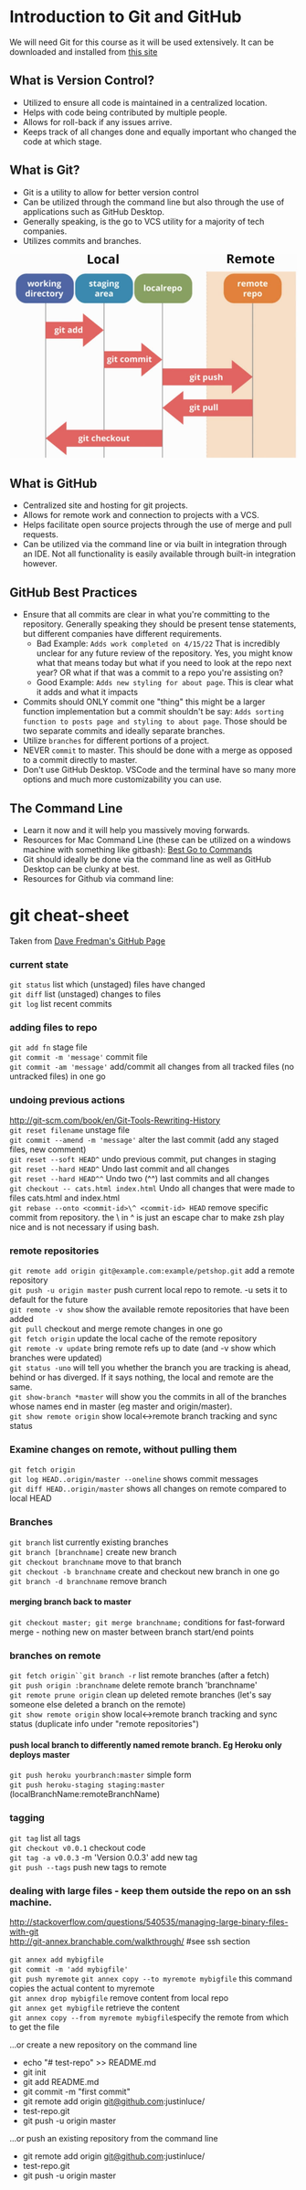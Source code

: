 # Introduction to Git and GitHub

We will need Git for this course as it will be used extensively. It can be downloaded and installed from [this site](https://git-scm.com/downloads)

## What is Version Control?

- Utilized to ensure all code is maintained in a centralized location.
- Helps with code being contributed by multiple people.
- Allows for roll-back if any issues arrive.
- Keeps track of all changes done and equally important who changed the code at which stage.

## What is Git?

- Git is a utility to allow for better version control
- Can be utilized through the command line but also through the use of applications such as GitHub Desktop.
- Generally speaking, is the go to VCS utility for a majority of tech companies.
- Utilizes commits and branches.

![Git Diagram](gitExample.jpg)

## What is GitHub

- Centralized site and hosting for git projects.
- Allows for remote work and connection to projects with a VCS.
- Helps facilitate open source projects through the use of merge and pull requests.
- Can be utilized via the command line or via built in integration through an IDE. Not all functionality is easily available through built-in integration however.

## GitHub Best Practices

- Ensure that all commits are clear in what you're committing to the repository. Generally speaking they should be present tense statements, but different companies have different requirements.
  - Bad Example: `Adds work completed on 4/15/22` That is incredibly unclear for any future review of the repository. Yes, you might know what that means today but what if you need to look at the repo next year? OR what if that was a commit to a repo you're assisting on?
  - Good Example: `Adds new styling for about page`. This is clear what it adds and what it impacts
- Commits should ONLY commit one "thing" this might be a larger function implementation but a commit shouldn't be say: `Adds sorting function to posts page and styling to about page`. Those should be two separate commits and ideally separate branches.
- Utilize `branches` for different portions of a project.
- NEVER `commit` to master. This should be done with a merge as opposed to a commit directly to master.
- Don't use GitHub Desktop. VSCode and the terminal have so many more options and much more customizability you can use.

## The Command Line

- Learn it now and it will help you massively moving forwards.
- Resources for Mac Command Line (these can be utilized on a windows machine with something like gitbash): [Best Go to Commands](https://github.com/0nn0/terminal-mac-cheatsheet)
- Git should ideally be done via the command line as well as GitHub Desktop can be clunky at best.
- Resources for Github via command line:

# git cheat-sheet

Taken from [Dave Fredman's GitHub Page](https://gist.github.com/davfre/8313299)

### current state

`git status` list which (unstaged) files have changed  
`git diff` list (unstaged) changes to files  
`git log` list recent commits

### adding files to repo

`git add fn` stage file  
`git commit -m 'message'` commit file  
`git commit -am 'message'` add/commit all changes from all tracked files (no untracked files) in one go

### undoing previous actions

http://git-scm.com/book/en/Git-Tools-Rewriting-History  
`git reset filename` unstage file  
`git commit --amend -m 'message'` alter the last commit (add any staged files, new comment)  
`git reset --soft HEAD^` undo previous commit, put changes in staging  
`git reset --hard HEAD^` Undo last commit and all changes  
`git reset --hard HEAD^^` Undo two (^^) last commits and all changes  
`git checkout -- cats.html index.html` Undo all changes that were made to files cats.html and index.html  
`git rebase --onto <commit-id>\^ <commit-id> HEAD` remove specific commit from repository. the \ in \^ is just an escape char to make zsh play nice and is not necessary if using bash.

### remote repositories

`git remote add origin git@example.com:example/petshop.git` add a remote repository  
`git push -u origin master` push current local repo to remote. -u sets it to default for the future  
`git remote -v show` show the available remote repositories that have been added  
`git pull` checkout and merge remote changes in one go  
`git fetch origin` update the local cache of the remote repository  
`git remote -v update` bring remote refs up to date (and -v show which branches were updated)  
`git status -uno` will tell you whether the branch you are tracking is ahead, behind or has diverged. If it says nothing, the local and remote are the same.  
`git show-branch *master` will show you the commits in all of the branches whose names end in master (eg master and origin/master).  
`git show remote origin` show local<->remote branch tracking and sync status

### Examine changes on remote, without pulling them

`git fetch origin`  
`git log HEAD..origin/master --oneline` shows commit messages  
`git diff HEAD..origin/master` shows all changes on remote compared to local HEAD

### Branches

`git branch` list currently existing branches  
`git branch [branchname]` create new branch  
`git checkout branchname` move to that branch  
`git checkout -b branchname` create and checkout new branch in one go  
`git branch -d branchname` remove branch

#### merging branch back to master

`git checkout master; git merge branchname;` conditions for fast-forward merge - nothing new on master between branch start/end points

### branches on remote

` git fetch origin``git branch -r ` list remote branches (after a fetch)  
`git push origin :branchname` delete remote branch 'branchname'  
`git remote prune origin` clean up deleted remote branches (let's say someone else deleted a branch on the remote)  
`git show remote origin` show local<->remote branch tracking and sync status (duplicate info under "remote repositories")

#### push local branch to differently named remote branch. Eg Heroku only deploys master

`git push heroku yourbranch:master` simple form  
`git push heroku-staging staging:master` (localBranchName:remoteBranchName)

### tagging

`git tag` list all tags  
`git checkout v0.0.1` checkout code  
`git tag -a v0.0.3` -m 'Version 0.0.3' add new tag  
`git push --tags` push new tags to remote

### dealing with large files - keep them outside the repo on an ssh machine.

http://stackoverflow.com/questions/540535/managing-large-binary-files-with-git  
http://git-annex.branchable.com/walkthrough/ #see ssh section

`git annex add mybigfile`  
`git commit -m 'add mybigfile'`  
`git push myremote`
`git annex copy --to myremote mybigfile` this command copies the actual content to myremote  
`git annex drop mybigfile` remove content from local repo  
`git annex get mybigfile` retrieve the content  
`git annex copy --from myremote mybigfile`specify the remote from which to get the file

…or create a new repository on the command line

- echo "# test-repo" >> README.md
- git init
- git add README.md
- git commit -m "first commit"
- git remote add origin git@github.com:justinluce/
- test-repo.git
- git push -u origin master

…or push an existing repository from the command line

- git remote add origin git@github.com:justinluce/
- test-repo.git
- git push -u origin master
